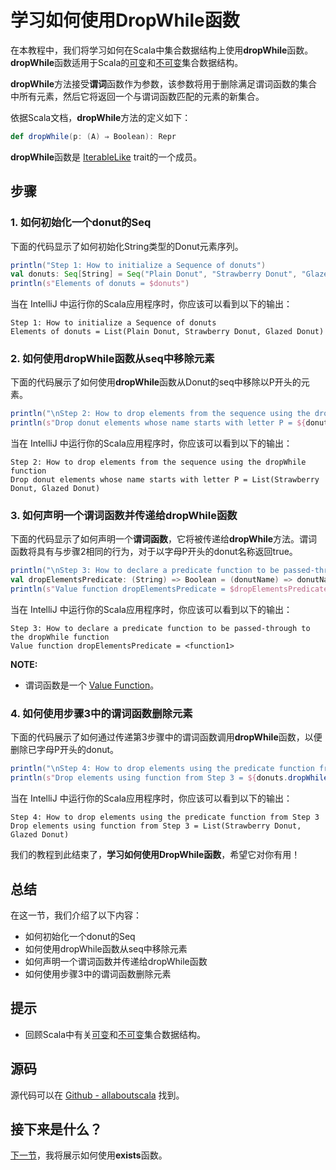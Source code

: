 # 学习如何使用DropWhile函数

在本教程中，我们将学习如何在Scala中集合数据结构上使用**dropWhile**函数。**dropWhile**函数适用于Scala的[可变](7_1.md)和[不可变](6_1.md)集合数据结构。

**dropWhile**方法接受**谓词**函数作为参数，该参数将用于删除满足谓词函数的集合中所有元素，然后它将返回一个与谓词函数匹配的元素的新集合。

依据Scala文档，**dropWhile**方法的定义如下：

```scala
def dropWhile(p: (A) ⇒ Boolean): Repr

```

**dropWhile**函数是 [IterableLike](http://www.scala-lang.org/api/current/scala/collection/IterableLike.html) trait的一个成员。

## 步骤

### 1. 如何初始化一个donut的Seq

下面的代码显示了如何初始化String类型的Donut元素序列。

```scala
println("Step 1: How to initialize a Sequence of donuts")
val donuts: Seq[String] = Seq("Plain Donut", "Strawberry Donut", "Glazed Donut")
println(s"Elements of donuts = $donuts")

```

当在 IntelliJ 中运行你的Scala应用程序时，你应该可以看到以下的输出：

```
Step 1: How to initialize a Sequence of donuts
Elements of donuts = List(Plain Donut, Strawberry Donut, Glazed Donut)

```

### 2. 如何使用dropWhile函数从seq中移除元素

下面的代码展示了如何使用**dropWhile**函数从Donut的seq中移除以P开头的元素。

```scala
println("\nStep 2: How to drop elements from the sequence using the dropWhile function")
println(s"Drop donut elements whose name starts with letter P = ${donuts.dropWhile(_.charAt(0) == 'P')}")


```

当在 IntelliJ 中运行你的Scala应用程序时，你应该可以看到以下的输出：

```
Step 2: How to drop elements from the sequence using the dropWhile function
Drop donut elements whose name starts with letter P = List(Strawberry Donut, Glazed Donut)

```

### 3. 如何声明一个谓词函数并传递给dropWhile函数

下面的代码显示了如何声明一个**谓词函数**，它将被传递给**dropWhile**方法。谓词函数将具有与步骤2相同的行为，对于以字母P开头的donut名称返回true。

```scala
println("\nStep 3: How to declare a predicate function to be passed-through to the dropWhile function")
val dropElementsPredicate: (String) => Boolean = (donutName) => donutName.charAt(0) == 'P'
println(s"Value function dropElementsPredicate = $dropElementsPredicate")


```

当在 IntelliJ 中运行你的Scala应用程序时，你应该可以看到以下的输出：

```
Step 3: How to declare a predicate function to be passed-through to the dropWhile function
Value function dropElementsPredicate = <function1>

```

**NOTE:**

- 谓词函数是一个 [Value Function](3_16.md)。

### 4. 如何使用步骤3中的谓词函数删除元素

下面的代码展示了如何通过传递第3步骤中的谓词函数调用**dropWhile**函数，以便删除已字母P开头的donut。

```scala
println("\nStep 4: How to drop elements using the predicate function from Step 3")
println(s"Drop elements using function from Step 3 = ${donuts.dropWhile(dropElementsPredicate)}")


```

当在 IntelliJ 中运行你的Scala应用程序时，你应该可以看到以下的输出：

```
Step 4: How to drop elements using the predicate function from Step 3
Drop elements using function from Step 3 = List(Strawberry Donut, Glazed Donut)

```
 
我们的教程到此结束了，**学习如何使用DropWhile函数**，希望它对你有用！

## 总结

在这一节，我们介绍了以下内容：

- 如何初始化一个donut的Seq
- 如何使用dropWhile函数从seq中移除元素
- 如何声明一个谓词函数并传递给dropWhile函数
- 如何使用步骤3中的谓词函数删除元素

## 提示

- 回顾Scala中有关[可变](7_1.md)和[不可变](6_1.md)集合数据结构。

## 源码

源代码可以在 [Github - allaboutscala](https://github.com/nadimbahadoor/allaboutscala) 找到。
 
## 接下来是什么？

[下一节](8_6.md)，我将展示如何使用**exists**函数。
